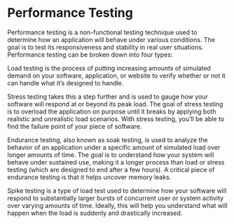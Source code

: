 # Performance Testing

Performance testing is a non-functional testing technique used to determine how an application will behave under various conditions. The goal is to test its responsiveness and stability in real user situations. Performance testing can be broken down into four types: 

Load testing is the process of putting increasing amounts of simulated demand on your software, application, or website to verify whether or not it can handle what it’s designed to handle. 

Stress testing takes this a step further and is used to gauge how your software will respond at or beyond its peak load. The goal of stress testing is to overload the application on purpose until it breaks by applying both realistic and unrealistic load scenarios. With stress testing, you’ll be able to find the failure point of your piece of software. 

Endurance testing, also known as soak testing, is used to analyze the behavior of an application under a specific amount of simulated load over longer amounts of time. The goal is to understand how your system will behave under sustained use, making it a longer process than load or stress testing (which are designed to end after a few hours). A critical piece of endurance testing is that it helps uncover memory leaks. 

Spike testing is a type of load test used to determine how your software will respond to substantially larger bursts of concurrent user or system activity over varying amounts of time. Ideally, this will help you understand what will happen when the load is suddenly and drastically increased. 